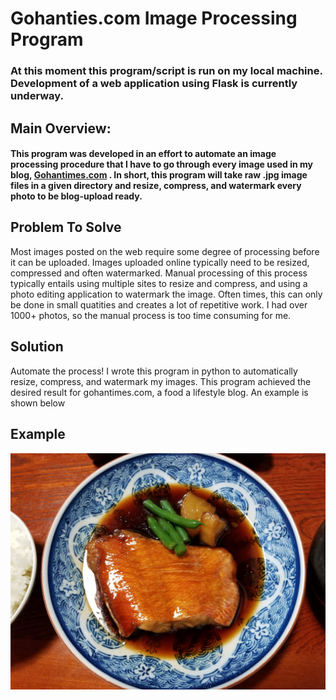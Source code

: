 # Gohanties.com Image Processing Program
### At this moment this program/script is run on my local machine. Development of a web application using Flask is currently underway.
## Main Overview: 
#### This program was developed in an effort to automate an image processing procedure that I have to go through every image used in my blog, [Gohantimes.com](https://www.gohantimes.com) . In short, this program will take raw .jpg image files in a given directory and resize, compress, and watermark every photo to be blog-upload ready. 

## Problem To Solve
Most images posted on the web require some degree of processing before it can be uploaded. Images uploaded online typically need to be resized, compressed and often watermarked. Manual processing of this process typically entails using multiple sites to resize and compress, and using a photo editing application to watermark the image. Often times, this can only be done in small quatities and creates a lot of repetitive work. I had over 1000+ photos, so the manual process is too time consuming for me.
## Solution
Automate the process! I wrote this program in python to automatically resize, compress, and watermark my images. This program achieved the desired result for gohantimes.com, a food a lifestyle blog. An example is shown below
## Example

![example image](assets/github_demo_raw.jpg)
